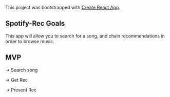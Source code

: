 This project was bootstrapped with [Create React App](https://github.com/facebook/create-react-app).

## Spotify-Rec Goals
This app will allow you to search for a song, and chain recommendations in order to browse music.

## MVP
-> Search song

-> Get Rec

-> Present Rec
